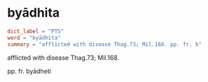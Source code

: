 # byādhita

``` toml
dict_label = "PTS"
word = "byādhita"
summary = "afflicted with disease Thag.73; Mil.168. pp. fr. b"
```

afflicted with disease Thag.73; Mil.168.

pp. fr. byādheti

